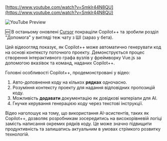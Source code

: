 <!--
date: 2024-04-24T02:28:17
-->


[https://www.youtube.com/watch?v=Smklr44N8QU](https://www.youtube.com/watch?v=Smklr44N8QU)

![YouTube Preview](https://img.youtube.com/vi/Smklr44N8QU/mqdefault.jpg)



🆕 В останьому оновлені [Cursor](https://cursor.sh/)  покращіли Copilot++ та зробили розділ "Допомога" у вигляді теж чату з ШІ (зараз у бета).

Цей відеоогляд показує, як Copilot++ може автоматично генерувати код на основі контексту поточного проекту. Демонструється процес створення інтерактивного графа вузлів у фреймворку Vue.js за допомогою вказівок та команд, наданих Copilot++.

Головні особливості Copilot++, продемонстровані у відео:

1. Авто-доповнення коду на кількох **рядках**  одночасно.
2. Розуміння контексту проекту для надання відповідних пропозицій коду.
3. Можливість **додавати**  документацію як довідкові матеріали для AI.
4. Гнучке керування генерацією коду через текстові інструкції.

Відео наголошує на тому, що використання AI-асистентів, таких як Copilot++, дозволяє розробникам зосередитись на високорівневій логіці замість написання окремих рядків коду. Це може значно підвищити продуктивність та залишатись актуальним в умовах стрімкого розвитку технологій.